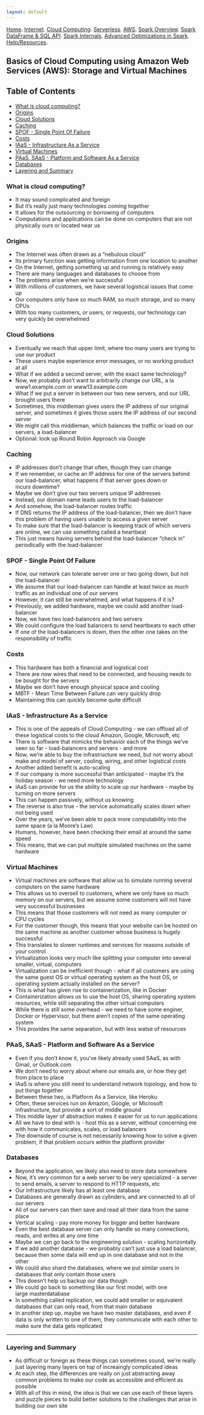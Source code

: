 ```yaml
---
layout: default
---
```

[Home](./README.md).
[Internet](./internet.md).
[Cloud Computing](./cloud_computing.md).
[Serverless](./serverless.md).
[AWS](./aws.md).
[Spark Overview](./spark_overview.md).
[Spark DataFrame & SQL API](./sparkAPI.md).
[Spark Internals](./spark_internals.md).
[Advanced Optimizations in Spark](spark_optimizations.md).
[Help/Resources](./resources.md).

## Basics of Cloud Computing using Amazon Web Services (AWS): Storage and Virtual Machines

## Table of Contents
- [What is cloud computing?](#what-is-cloud-computing)
- [Origins](#origins)
- [Cloud Solutions](#cloud-solutions)
- [Caching](#caching)
- [SPOF - Single Point Of Failure](#spof---single-point-of-failure)
- [Costs](#costs)
- [IAaS - Infrastructure As a Service](#iaas---infrastructure-as-a-service)
- [Virtual Machines](#virtual-machines)
- [PAaS, SAaS - Platform and Software As a Service](#paas-saas---platform-and-software-as-a-service)
- [Databases](#databases)
- [Layering and Summary](#layering-and-summary)

### What is cloud computing?
- It may sound complicated and foreign
- But it’s really just many technologies coming together
- It allows for the outsourcing or borrowing of computers
- Computations and applications can be done on computers that are not physically ours or located near us

### Origins
- The Internet was often drawn as a “nebulous cloud”
- Its primary function was getting information from one location to another
- On the Internet, getting something up and running is relatively easy
- There are many languages and databases to choose from
- The problems arise when we’re successful
- With millions of customers, we have several logistical issues that come up
- Our computers only have so much RAM, so much storage, and so many CPUs
- With too many customers, or users, or requests, our technology can very quickly be overwhelmed

### Cloud Solutions
- Eventually we reach that upper limit, where too many users are trying to use our product
- These users maybe experience error messages, or no working product at all
- What if we added a second server, with the exact same technology?
- Now, we probably don’t want to arbitrarily change our URL, a la www1.example.com or www13.example.com
- What if we put a server in between our two new servers, and our URL brought users there
- Sometimes, this middleman gives users the IP address of our original server, and sometimes it gives those users the IP address of our second server
- We might call this middleman, which balances the traffic or load on our servers, a load-balancer
- Optional: look up Round Robin Approach via Google

### Caching
- IP addresses don’t change that often, though they can change
- If we remember, or cache an IP address for one of the servers behind our load-balancer, what happens if that server goes down or incurs downtime?
- Maybe we don’t give our two servers unique IP addresses
- Instead, our domain name leads users to the load-balancer
- And somehow, the load-balancer routes traffic
- If DNS returns the IP address of the load-balancer, then we don’t have this problem of having users unable to access a given server
- To make sure that the load-balancer is keeping track of which servers are online, we can use something called a heartbeat
- This just means having servers behind the load-balancer “check in” periodically with the load-balancer

### SPOF - Single Point Of Failure
- Now, our network can tolerate server one or two going down, but not the load-balancer
- We assume that our load-balancer can handle at least twice as much traffic as an individual one of our servers
- However, it can still be overwhelmed, and what happens if it is?
- Previously, we added hardware, maybe we could add another load-balancer
- Now, we have two load-balancers and two servers
- We could configure the load balancers to send heartbeats to each other
- If one of the load-balancers is down, then the other one takes on the responsibility of traffic

### Costs
- This hardware has both a financial and logistical cost
- There are now wires that need to be connected, and housing needs to be bought for the servers
- Maybe we don’t have enough physical space and cooling
- MBTF - Mean Time Between Failure can very quickly drop
- Maintaining this can quickly become quite difficult

### IAaS - Infrastructure As a Service
- This is one of the appeals of Cloud Computing - we can offload all of these logistical costs to the cloud
Amazon, Google, Microsoft, etc
- There is software that mimicks the behavior each of the things we’ve seen so far - load-balancers and servers - and more
- Now, we’re able to buy the infrastructure we need, but not worry about make and model of server, cooling, wiring, and other logistical costs
- Another added benefit is auto-scaling
- If our company is more successful than anticipated - maybe it’s the holiday season - we need more technology
- IAaS can provide for us the ability to scale up our hardware - maybe by turning on more servers
- This can happen passively, without us knowing
- The reverse is also true - the service automatically scales down when not being used
- Over the years, we’ve been able to pack more computability into the same space (a la Moore’s Law)
- Humans, however, have been checking their email at around the same speed
- This means, that we can put multiple simulated machines on the same hardware

### Virtual Machines
- Virtual machines are software that allow us to simulate running several computers on the same hardware
- This allows us to oversell to customers, where we only have so much memory on our servers, but we assume some customers will not have very successful businesses
- This means that those customers will not need as many computer or CPU cycles
- For the customer though, this means that your website can be hosted on the same machine as another customer whose business is hugely successful
- This translates to slower runtimes and services for reasons outside of your control
- Virtualization looks very much like splitting your computer into several smaller, virtual, computers
- Virtualization can be inefficient though - what if all customers are using the same guest OS or virtual operating system as the host OS, or operating system actually installed on the server?
- This is what has given rise to containerization, like in Docker
- Containerization allows us to use the host OS, sharing operating system resources, while still separating the other virtual computers
- While there is still some overhead - we need to have some enginer, Docker or Hypervisor, but there aren’t copies of the same operating system
- This provides the same separation, but with less watse of resources

### PAaS, SAaS - Platform and Software As a Service
- Even if you don’t know it, you’ve likely already used SAaS, as with Gmail, or Outlook.com
- We don’t need to worry about where our emails are, or how they get from place to place
- IAaS is where you still need to understand network topology, and how to put things together
- Between these two, is Platform As a Service, like Heroku
- Often, these services run on Amazon, Google, or Microsoft infrastructure, but provide a sort of middle ground
- This middle layer of abstraction makes it easier for us to run applications
- All we have to deal with is - host this as a server, without concerning me with how it communicates, scales, or load balancers
- The downside of course is not necessarily knowing how to solve a given problem, if that problem occurs within the platform provider

### Databases
- Beyond the application, we likely also need to store data somewhere
- Now, it’s very common for a web server to be very specialized - a server to send emails, a server to respond to HTTP requests, etc
- Our infrastructure likely has at least one database
- Databases are generally drawn as cylinders, and are connected to all of our servers
- All of our servers can then save and read all their data from the same place
- Vertical scaling - pay more money for bigger and better hardware
- Even the best database server can only handle so many connections, reads, and writes at any one time
- Maybe we can go back to the engineering solution - scaling horizontally
- If we add another database - we probably can’t just use a load balancer, because then some data will end up in one database and not in the other
- We could also shard the databases, where we put similar users in databases that only contain those users
- This doesn’t help us backup our data though
- We could go back to something like our first model, with one large masterdatabase
- In something called replication, we could add smaller or equivalent databases that can only read, from that main database
- In another step up, maybe we have two master databases, and even if data is only written to one of them, they communicate with each other to make sure the data gets replicated

* * * 

### Layering and Summary
- As difficult or foreign as these things can sometimes sound, we’re really just layering many layers on top of increaingly complicated ideas
- At each step, the differences are really on just abstracting away common problems to make our code as accessible and efficient as possible
- With all of this in mind, the idea is that we can use each of these layers and puzzle pieces to build better solutions to the challenges that arise in building our own site
